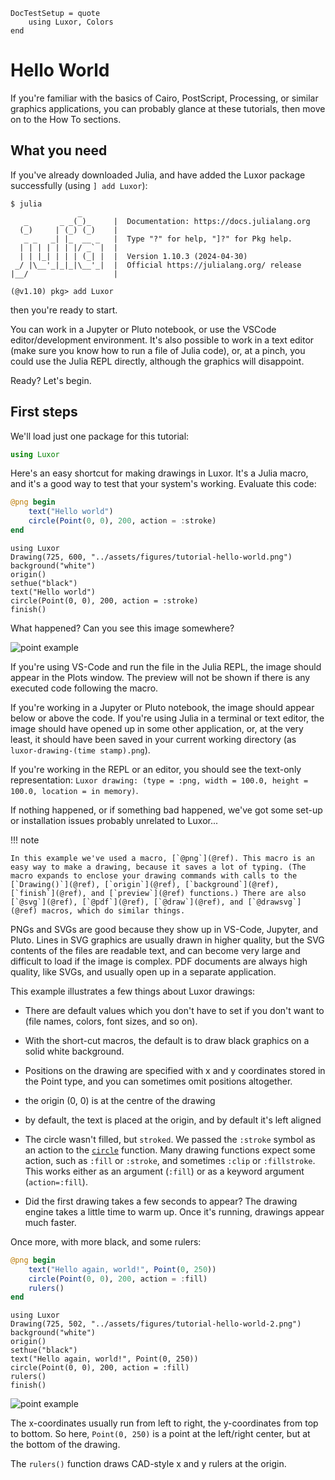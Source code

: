 ```@meta
DocTestSetup = quote
    using Luxor, Colors
end
```
# Hello World

If you're familiar with the basics of Cairo, PostScript, Processing, or similar graphics applications, you can probably glance at these tutorials, then move on to the How To sections.

## What you need

If you've already downloaded Julia, and have added the Luxor package successfully (using `] add Luxor`):

```julia-repl
$ julia
               _
   _       _ _(_)_     |  Documentation: https://docs.julialang.org
  (_)     | (_) (_)    |
   _ _   _| |_  __ _   |  Type "?" for help, "]?" for Pkg help.
  | | | | | | |/ _` |  |
  | | |_| | | | (_| |  |  Version 1.10.3 (2024-04-30)
 _/ |\__'_|_|_|\__'_|  |  Official https://julialang.org/ release
|__/                   |

(@v1.10) pkg> add Luxor
```

then you're ready to start.

You can work in a Jupyter or Pluto notebook, or use the VSCode editor/development environment. It's also possible to work in a text editor (make sure you know how to run a file of Julia code), or, at a pinch, you could use the Julia REPL directly, although the graphics will disappoint.

Ready? Let's begin.

## First steps

We'll load just one package for this tutorial:

```julia
using Luxor
```

Here's an easy shortcut for making drawings in Luxor. It's a Julia macro, and it's a good way to test that your system's working. Evaluate this code:

```julia
@png begin
    text("Hello world")
    circle(Point(0, 0), 200, action = :stroke)
end
```

```@setup hw
using Luxor
Drawing(725, 600, "../assets/figures/tutorial-hello-world.png")
background("white")
origin()
sethue("black")
text("Hello world")
circle(Point(0, 0), 200, action = :stroke)
finish()
```

What happened? Can you see this image somewhere?

![point example](../assets/figures/tutorial-hello-world.png)

If you're using VS-Code and run the file in the Julia REPL, the image should appear in the Plots window. The preview will not be shown if there is any executed code following the macro. 

If you're working in a Jupyter or Pluto notebook, the image should appear below or above the code. If you're using Julia in a terminal or text editor, the image should have opened up in some other application, or, at the very least, it should have been saved in your current working directory (as `luxor-drawing-(time stamp).png`). 

If you're working in the REPL or an editor, you should see the text-only representation: `Luxor drawing: (type = :png, width = 100.0, height = 100.0, location = in memory)`.

If nothing happened, or if something bad happened, we've got some set-up or installation issues probably unrelated to Luxor...

!!! note

    In this example we've used a macro, [`@png`](@ref). This macro is an easy way to make a drawing, because it saves a lot of typing. (The macro expands to enclose your drawing commands with calls to the [`Drawing()`](@ref), [`origin`](@ref), [`background`](@ref), [`finish`](@ref), and [`preview`](@ref) functions.) There are also [`@svg`](@ref), [`@pdf`](@ref), [`@draw`](@ref), and [`@drawsvg`](@ref) macros, which do similar things.

PNGs and SVGs are good because they show up in VS-Code, Jupyter, and Pluto. Lines in SVG graphics are usually drawn in higher quality, but the SVG contents of the files are readable text, and can become very large and difficult to load if the image is complex. PDF documents are always high quality, like SVGs, and usually open up in a separate application.

This example illustrates a few things about Luxor drawings:

- There are default values which you don't have to set if you don't want to (file names, colors, font sizes, and so on).

- With the short-cut macros, the default is to draw black graphics on a solid white background.

- Positions on the drawing are specified with x and y coordinates stored in the Point type, and you can sometimes omit positions altogether.

- the origin (0, 0) is at the centre of the drawing

- by default, the text is placed at the origin, and by default it's left aligned

- The circle wasn't filled, but `stroked`. We passed the `:stroke` symbol as an action to the [`circle`](@ref) function. Many drawing functions expect some action, such as `:fill` or `:stroke`, and sometimes `:clip` or `:fillstroke`. This works either as an argument (`:fill`) or as a keyword argument (`action=:fill`).

- Did the first drawing takes a few seconds to appear? The drawing engine takes a little time to warm up. Once it's running, drawings appear much faster.

Once more, with more black, and some rulers:

```julia
@png begin
    text("Hello again, world!", Point(0, 250))
    circle(Point(0, 0), 200, action = :fill)
    rulers()
end
```

```@setup hw2
using Luxor
Drawing(725, 502, "../assets/figures/tutorial-hello-world-2.png")
background("white")
origin()
sethue("black")
text("Hello again, world!", Point(0, 250))
circle(Point(0, 0), 200, action = :fill)
rulers()
finish()
```

![point example](../assets/figures/tutorial-hello-world-2.png)

The x-coordinates usually run from left to right, the y-coordinates from top to bottom. So here, `Point(0, 250)` is a point at the left/right center, but at the bottom of the drawing.

The `rulers()` function draws CAD-style x and y rulers at the origin.
